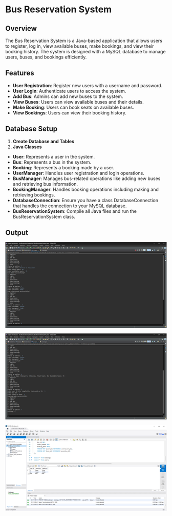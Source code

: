 # Bus Reservation System

## Overview

The Bus Reservation System is a Java-based application that allows users to register, log in, view available buses, make bookings, and view their booking history. The system is designed with a MySQL database to manage users, buses, and bookings efficiently.

## Features

- **User Registration**: Register new users with a username and password.
- **User Login**: Authenticate users to access the system.
- **Add Bus**: Admins can add new buses to the system.
- **View Buses**: Users can view available buses and their details.
- **Make Booking**: Users can book seats on available buses.
- **View Bookings**: Users can view their booking history.

## Database Setup

1. **Create Database and Tables**
2. **Java Classes**
- **User**: Represents a user in the system.
- **Bus**: Represents a bus in the system.
- **Booking**: Represents a booking made by a user.
- **UserManager**: Handles user registration and login operations.
- **BusManager**: Manages bus-related operations like adding new buses and retrieving bus information.
- **BookingManager**: Handles booking operations including making and retrieving bookings.
- **DatabaseConnection**: Ensure you have a class DatabaseConnection that handles the connection to your MySQL database.
- **BusReservationSystem**: Compile all Java files and run the BusReservationSystem class.

## Output

![ss1](SS1.png)

![ss2](SS2.png)

![ss3](SS3.png)
